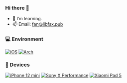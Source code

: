 <!--
**ReallySnow/ReallySnow** is a ✨ _special_ ✨ repository because its `README.md` (this file) appears on your GitHub profile.

Here are some ideas to get you started:

- 🔭 I’m currently working on ...
- 🌱 I’m currently learning Android
- 👯 I’m looking to collaborate on ...
- 🤔 I’m looking for help with ...
- 💬 Ask me about ...
- 📫 How to reach me: ...
- 😄 Pronouns: ...
- ⚡ Fun fact: ...
-->

### Hi there 👋 
- 🌱 I’m learning.
- 📫 Email: fan@libfsx.pub

### 💻 Environment
<!---
 [![Windows](https://img.shields.io/badge/Env-Windows-00BBFF?style=flat-square&logo=Windows&logoColor=FFFFFF&labelColor=00BBFF)](https://www.microsoft.com/windows)
 [![Arch Linux](https://img.shields.io/badge/Env-Arch%20Linux-008BFF?style=flat-square&logo=arch-linux&logoColor=FFFFFF&labelColor=008BFF)](https://archlinux.org)
 --->
[![iOS](https://img.shields.io/badge/iOS-000000?style=flat-square&logo=apple&logoColor=FFFFFF&labelColor=000000)](https://www.apple.com/ios)
[![Arch](https://img.shields.io/badge/Arch_Linux-000000?style=flat-square&logo=archlinux&logoColor=#1793D1&labelColor=000000)](https://archlinux.org/)

### 📱 Devices
[![iPhone 12 mini](https://img.shields.io/badge/iPhone%2012%20mini-000000?style=flat-square&logo=apple&logoColor=FFFFFF&labelColor=000000)](https://support.apple.com/en-us/111877)
[![Sony X Performance](https://img.shields.io/badge/Sony_X_Performance-000000?style=flat-square&logo=sony&logoColor=FFFFFF&labelColor=000000)]()
[![Xiaomi Pad 5](https://img.shields.io/badge/Xiaomi_Pad_5-000000?style=flat-square&logo=xiaomi&logoColor=FFFFFF&logoSize=auto&labelColor=FF6900&color=FF6900)](https://www.mi.com/xiaomipad5)

<!-----
<img align="center" src="https://github-readme-stats.vercel.app/api?username=shuxiangfan&include_all_commits=true&show_icons=true&theme=buefy&count_private=true&hide_border=true" />
<img align="center" src="https://github-readme-stats.vercel.app/api/top-langs/?username=shuxiangfan&layout=compact" />
-->
